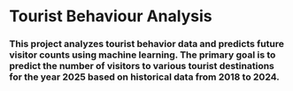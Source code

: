 # Tourist Behaviour Analysis

### This project analyzes tourist behavior data and predicts future visitor counts using machine learning. The primary goal is to predict the number of visitors to various tourist destinations for the year 2025 based on historical data from 2018 to 2024.





